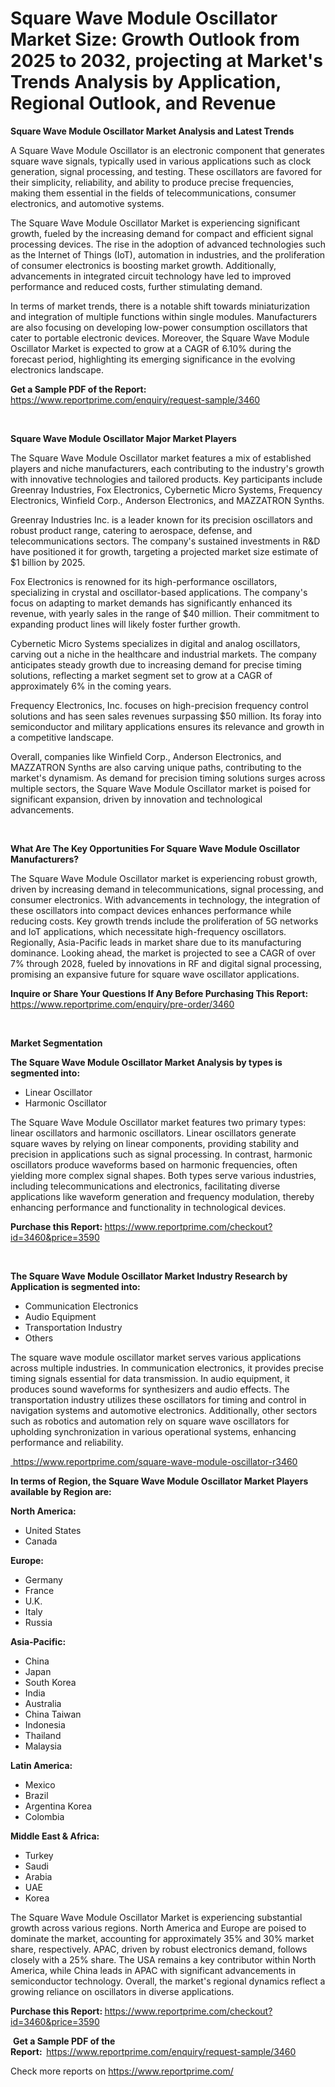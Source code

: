 <p><h1>Square Wave Module Oscillator Market Size: Growth Outlook from 2025 to 2032, projecting at Market's Trends Analysis by Application, Regional Outlook, and Revenue</h1></p><p><strong>Square Wave Module Oscillator Market Analysis and Latest Trends</strong></p>
<p><p>A Square Wave Module Oscillator is an electronic component that generates square wave signals, typically used in various applications such as clock generation, signal processing, and testing. These oscillators are favored for their simplicity, reliability, and ability to produce precise frequencies, making them essential in the fields of telecommunications, consumer electronics, and automotive systems.</p><p>The Square Wave Module Oscillator Market is experiencing significant growth, fueled by the increasing demand for compact and efficient signal processing devices. The rise in the adoption of advanced technologies such as the Internet of Things (IoT), automation in industries, and the proliferation of consumer electronics is boosting market growth. Additionally, advancements in integrated circuit technology have led to improved performance and reduced costs, further stimulating demand.</p><p>In terms of market trends, there is a notable shift towards miniaturization and integration of multiple functions within single modules. Manufacturers are also focusing on developing low-power consumption oscillators that cater to portable electronic devices. Moreover, the Square Wave Module Oscillator Market is expected to grow at a CAGR of 6.10% during the forecast period, highlighting its emerging significance in the evolving electronics landscape.</p></p>
<p><strong>Get a Sample PDF of the Report:&nbsp;</strong> <a href="https://www.reportprime.com/enquiry/request-sample/3460?utm_campaign=3056&utm_medium=2&utm_source=Github&utm_content=ia&utm_term=18032025&utm_id=square-wave-module-oscillator">https://www.reportprime.com/enquiry/request-sample/3460</a></p>
<p>&nbsp;</p>
<p><strong>Square Wave Module Oscillator Major Market Players</strong></p>
<p><p>The Square Wave Module Oscillator market features a mix of established players and niche manufacturers, each contributing to the industry's growth with innovative technologies and tailored products. Key participants include Greenray Industries, Fox Electronics, Cybernetic Micro Systems, Frequency Electronics, Winfield Corp., Anderson Electronics, and MAZZATRON Synths.</p><p>Greenray Industries Inc. is a leader known for its precision oscillators and robust product range, catering to aerospace, defense, and telecommunications sectors. The company's sustained investments in R&D have positioned it for growth, targeting a projected market size estimate of $1 billion by 2025.</p><p>Fox Electronics is renowned for its high-performance oscillators, specializing in crystal and oscillator-based applications. The company's focus on adapting to market demands has significantly enhanced its revenue, with yearly sales in the range of $40 million. Their commitment to expanding product lines will likely foster further growth.</p><p>Cybernetic Micro Systems specializes in digital and analog oscillators, carving out a niche in the healthcare and industrial markets. The company anticipates steady growth due to increasing demand for precise timing solutions, reflecting a market segment set to grow at a CAGR of approximately 6% in the coming years.</p><p>Frequency Electronics, Inc. focuses on high-precision frequency control solutions and has seen sales revenues surpassing $50 million. Its foray into semiconductor and military applications ensures its relevance and growth in a competitive landscape.</p><p>Overall, companies like Winfield Corp., Anderson Electronics, and MAZZATRON Synths are also carving unique paths, contributing to the market's dynamism. As demand for precision timing solutions surges across multiple sectors, the Square Wave Module Oscillator market is poised for significant expansion, driven by innovation and technological advancements.</p></p>
<p>&nbsp;</p>
<p><strong>What Are The Key Opportunities For Square Wave Module Oscillator Manufacturers?</strong></p>
<p><p>The Square Wave Module Oscillator market is experiencing robust growth, driven by increasing demand in telecommunications, signal processing, and consumer electronics. With advancements in technology, the integration of these oscillators into compact devices enhances performance while reducing costs. Key growth trends include the proliferation of 5G networks and IoT applications, which necessitate high-frequency oscillators. Regionally, Asia-Pacific leads in market share due to its manufacturing dominance. Looking ahead, the market is projected to see a CAGR of over 7% through 2028, fueled by innovations in RF and digital signal processing, promising an expansive future for square wave oscillator applications.</p></p>
<p><strong>Inquire or Share Your Questions If Any Before Purchasing This Report:</strong> <a href="https://www.reportprime.com/enquiry/pre-order/3460?utm_campaign=3056&utm_medium=2&utm_source=Github&utm_content=ia&utm_term=18032025&utm_id=square-wave-module-oscillator">https://www.reportprime.com/enquiry/pre-order/3460</a></p>
<p>&nbsp;</p>
<p><strong>Market Segmentation</strong></p>
<p><strong>The Square Wave Module Oscillator Market Analysis by types is segmented into:</strong></p>
<p><ul><li>Linear Oscillator</li><li>Harmonic Oscillator</li></ul></p>
<p><p>The Square Wave Module Oscillator market features two primary types: linear oscillators and harmonic oscillators. Linear oscillators generate square waves by relying on linear components, providing stability and precision in applications such as signal processing. In contrast, harmonic oscillators produce waveforms based on harmonic frequencies, often yielding more complex signal shapes. Both types serve various industries, including telecommunications and electronics, facilitating diverse applications like waveform generation and frequency modulation, thereby enhancing performance and functionality in technological devices.</p></p>
<p><strong>Purchase this Report:&nbsp;</strong><a href="https://www.reportprime.com/checkout?id=3460&price=3590&utm_campaign=3056&utm_medium=2&utm_source=Github&utm_content=ia&utm_term=18032025&utm_id=square-wave-module-oscillator">https://www.reportprime.com/checkout?id=3460&price=3590</a></p>
<p>&nbsp;</p>
<p><strong>The Square Wave Module Oscillator Market Industry Research by Application is segmented into:</strong></p>
<p><ul><li>Communication Electronics</li><li>Audio Equipment</li><li>Transportation Industry</li><li>Others</li></ul></p>
<p><p>The square wave module oscillator market serves various applications across multiple industries. In communication electronics, it provides precise timing signals essential for data transmission. In audio equipment, it produces sound waveforms for synthesizers and audio effects. The transportation industry utilizes these oscillators for timing and control in navigation systems and automotive electronics. Additionally, other sectors such as robotics and automation rely on square wave oscillators for upholding synchronization in various operational systems, enhancing performance and reliability.</p></p>
<p><a href="https://www.reportprime.com/square-wave-module-oscillator-r3460?utm_campaign=3056&utm_medium=2&utm_source=Github&utm_content=ia&utm_term=18032025&utm_id=square-wave-module-oscillator">&nbsp;https://www.reportprime.com/square-wave-module-oscillator-r3460</a></p>
<p><strong>In terms of Region, the Square Wave Module Oscillator Market Players available by Region are:</strong></p>
<p>
    <p> <strong> North America: </strong>
        <ul>
            <li>United States</li>
            <li>Canada</li>
        </ul>
        </p> 
    <p> <strong> Europe: </strong>
        <ul>
            <li>Germany</li>
            <li>France</li>
            <li>U.K.</li>
            <li>Italy</li>
            <li>Russia</li>
        </ul>
        </p> 
    <p> <strong> Asia-Pacific: </strong>
        <ul>
            <li>China</li>
            <li>Japan</li>
            <li>South Korea</li>
            <li>India</li>
            <li>Australia</li>
            <li>China Taiwan</li>
            <li>Indonesia</li>
            <li>Thailand</li>
            <li>Malaysia</li>
        </ul>
        </p> 
    <p> <strong> Latin America: </strong>
        <ul>
            <li>Mexico</li>
            <li>Brazil</li>
            <li>Argentina Korea</li>
            <li>Colombia</li>
        </ul>
        </p> 
    <p> <strong> Middle East & Africa: </strong>
        <ul>
            <li>Turkey</li>
            <li>Saudi</li>
            <li>Arabia</li>
            <li>UAE</li>
            <li>Korea</li>
        </ul>
    </p>
    </p>
<p><p>The Square Wave Module Oscillator Market is experiencing substantial growth across various regions. North America and Europe are poised to dominate the market, accounting for approximately 35% and 30% market share, respectively. APAC, driven by robust electronics demand, follows closely with a 25% share. The USA remains a key contributor within North America, while China leads in APAC with significant advancements in semiconductor technology. Overall, the market's regional dynamics reflect a growing reliance on oscillators in diverse applications.</p></p>
<p><strong>Purchase this Report: </strong><a href="https://www.reportprime.com/checkout?id=3460&price=3590&utm_campaign=3056&utm_medium=2&utm_source=Github&utm_content=ia&utm_term=18032025&utm_id=square-wave-module-oscillator">https://www.reportprime.com/checkout?id=3460&price=3590</a></p>
<p>&nbsp;<strong>Get a Sample PDF of the Report:&nbsp;&nbsp;</strong><a href="https://www.reportprime.com/enquiry/request-sample/3460?utm_campaign=3056&utm_medium=2&utm_source=Github&utm_content=ia&utm_term=18032025&utm_id=square-wave-module-oscillator">https://www.reportprime.com/enquiry/request-sample/3460</a></p>
<p><strong></strong></p>
<p>Check more reports on <a href="https://www.reportprime.com/?utm_campaign=3056&utm_medium=2&utm_source=Github&utm_content=ia&utm_term=18032025&utm_id=square-wave-module-oscillator">https://www.reportprime.com/</a></p>